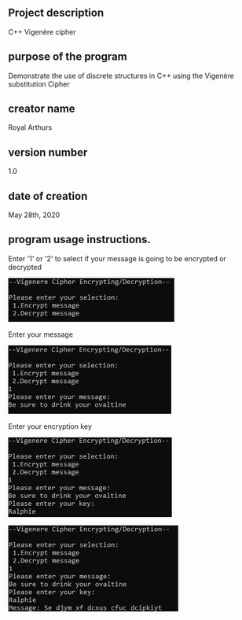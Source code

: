 ##  Project description
C++ Vigenère cipher
##  purpose of the program
Demonstrate the use of discrete structures in C++ using the Vigenère substitution Cipher
##  creator name
Royal Arthurs
##  version number
1.0
##  date of creation
May 28th, 2020
##  program usage instructions.

Enter '1' or '2' to select if your message is going to be encrypted or decrypted

![1](https://github.com/Royal-A/Vigenere-Cipher/blob/master/screenshots/1.PNG)

Enter your message

![2](https://github.com/Royal-A/Vigenere-Cipher/blob/master/screenshots/2.PNG)

Enter your encryption key

![3](https://github.com/Royal-A/Vigenere-Cipher/blob/master/screenshots/3.PNG)

![4](https://github.com/Royal-A/Vigenere-Cipher/blob/master/screenshots/4.PNG)
